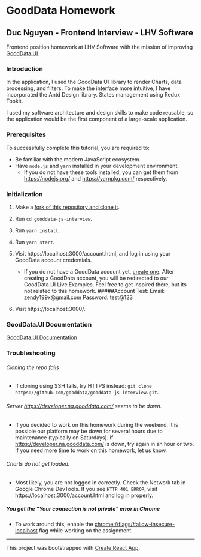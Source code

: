 # GoodData Homework
## Duc Nguyen - Frontend Interview - LHV Software

Frontend position homework at LHV Software with the mission of improving [GoodData.UI](https://sdk.gooddata.com/gooddata-ui/).

### Introduction

In the application, I used the GoodData UI library to render Charts, data processing, and filters. To make the interface more intuitive, I have incorporated the Antd Design library. States management using Redux Tookit.

I used my software architecture and design skills to make code reusable, so the application would be the first component of a large-scale application.

### Prerequisites

To successfully complete this tutorial, you are required to:

* Be familiar with the modern JavaScript ecosystem.
* Have `node.js` and `yarn` installed in your development environment.
  * If you do not have these tools installed, you can get them from https://nodejs.org/ and https://yarnpkg.com/ respectively.

### Initialization

1. Make a [fork of this repository and clone it](https://help.github.com/en/articles/fork-a-repo).
2. Run `cd gooddata-js-interview`.
3. Run `yarn install`.
4. Run `yarn start`.
5. Visit https://localhost:3000/account.html, and log in using your GoodData account credentials.
   - If you do not have a GoodData account yet, [create one](https://gooddata-examples.herokuapp.com/registration). After creating a GoodData account, you will be redirected to our GoodData.UI Live Examples. Feel free to get inspired there, but its not related to this homework.
#####Account Test:
    Email: zendy199x@gmail.com
    Password: test@123

6. Visit https://localhost:3000/.
### GoodData.UI Documentation

[GoodData.UI Documentation](https://sdk.gooddata.com/gooddata-ui/docs/about_gooddataui.html)

### Troubleshooting

###### Cloning the repo fails
* If cloning using SSH fails, try HTTPS instead: `git clone https://github.com/gooddata/gooddata-js-interview.git`.

###### Server https://developer.na.gooddata.com/ seems to be down.
* If you decided to work on this homework during the weekend, it is possible our platform may be down for several hours due to maintenance (typically on Saturdays). If https://developer.na.gooddata.com/ is down, try again in an hour or two. If you need more time to work on this homework, let us know.

###### Charts do not get loaded.
* Most likely, you are not logged in correctly. Check the Network tab in Google Chrome DevTools. If you see `HTTP 401 ERROR`, visit https://localhost:3000/account.html and log in properly.

##### You get the "Your connection is not private" error in Chrome
* To work around this, enable the [chrome://flags/#allow-insecure-localhost](chrome://flags/#allow-insecure-localhost) flag while working on the assignment. 

---

This project was bootstrapped with [Create React App](https://github.com/facebookincubator/create-react-app).
